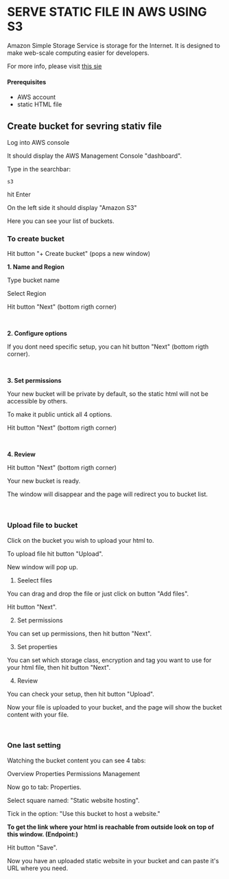 # SERVE STATIC FILE IN AWS USING S3

Amazon Simple Storage Service is storage for the Internet. It is designed to make web-scale computing easier for developers.

For more info, please visit [this sie](https://docs.aws.amazon.com/AmazonS3/latest/dev/Welcome.html)

#### Prerequisites

 - AWS account 
 - static HTML file


## Create bucket for sevring stativ file

Log into AWS console

It should display the AWS Management Console "dashboard".

Type in the searchbar:

```s3```

hit Enter

On the left side it should display "Amazon S3"

Here you can see your list of buckets.


### To create bucket

Hit button "+ Create bucket" (pops a new window)

**1. Name and Region**

Type bucket name

Select Region

Hit button "Next" (bottom rigth corner)

<br>

**2. Configure options**

If you dont need specific setup, you can hit button "Next" (bottom rigth corner).

<br>


**3. Set permissions**

Your new bucket will be private by default, so the static html will not be accessible by others.

To make it public untick all 4 options.

Hit button "Next" (bottom rigth corner)

<br>

**4. Review**

Hit button "Next" (bottom rigth corner)

Your new bucket is ready.

The window will disappear and the page will redirect you to bucket list.


<br>


### Upload file to bucket

Click on the bucket you wish to upload your html to.

To upload file hit button "Upload".

New window will pop up.

1. Seelect files

You can drag and drop the file or just click on button "Add files".

Hit button "Next".

2.  Set permissions

You can set up permissions, then hit button "Next".

3. Set properties

You can set which storage class, encryption and tag you want to use for your html file, then hit button "Next".

4. Review

You can check your setup, then hit button "Upload".

Now your file is uploaded to your bucket, and the page will show the bucket content with your file.

<br>

### One last setting

Watching the bucket content you can see 4 tabs: 

Overview
Properties
Permissions
Management

Now go to tab: Properties.

Select square named: "Static website hosting".

Tick in the option: "Use this bucket to host a website."

**To get the link where your html is reachable from outside look on top of this window. (Endpoint:)**

Hit button "Save".

Now you have an uploaded static website in your bucket and can paste it's URL where you need.
